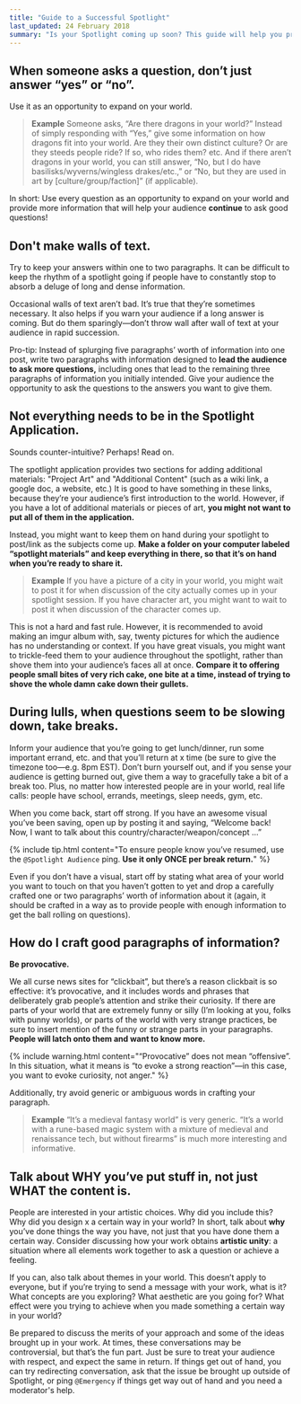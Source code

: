 ```yaml
---
title: "Guide to a Successful Spotlight"
last_updated: 24 February 2018
summary: "Is your Spotlight coming up soon? This guide will help you prepare and present a great World Spotlight!"
---
```


## When someone asks a question, don’t just answer “yes” or “no”.

Use it as an opportunity to expand on your world.

> **Example** Someone asks, “Are there dragons in your world?” Instead of simply responding with “Yes,” give some information on how dragons fit into your world. Are they their own distinct culture? Or are they steeds people ride? If so, who rides them? etc. And if there aren’t dragons in your world, you can still answer, “No, but I do have basilisks/wyverns/wingless drakes/etc.,” or “No, but they are used in art by [culture/group/faction]” (if applicable).

In short: Use every question as an opportunity to expand on your world and provide more information that will help your audience **continue** to ask good questions!

## Don't make walls of text.

Try to keep your answers within one to two paragraphs. It can be difficult to keep the rhythm of a spotlight going if people have to constantly stop to absorb a deluge of long and dense information.

Occasional walls of text aren’t bad. It’s true that they’re sometimes necessary. It also helps if you warn your audience if a long answer is coming. But do them sparingly—don’t throw wall after wall of text at your audience in rapid succession.

Pro-tip: Instead of splurging five paragraphs’ worth of information into one post, write two paragraphs with information designed to **lead the audience to ask more questions,** including ones that lead to the remaining three paragraphs of information you initially intended. Give your audience the opportunity to ask the questions to the answers you want to give them.

## Not everything needs to be in the Spotlight Application.

Sounds counter-intuitive? Perhaps! Read on.

The spotlight application provides two sections for adding additional materials: "Project Art" and "Additional Content" (such as a wiki link, a google doc, a website, etc.) It is good to have something in these links, because they’re your audience’s first introduction to the world. However, if you have a lot of additional materials or pieces of art, **you might not want to put all of them in the application.**

Instead, you might want to keep them on hand during your spotlight to post/link as the subjects come up. **Make a folder on your computer labeled “spotlight materials” and keep everything in there, so that it’s on hand when you’re ready to share it.**

> **Example** If you have a picture of a city in your world, you might wait to post it for when discussion of the city actually comes up in your spotlight session. If you have character art, you might want to wait to post it when discussion of the character comes up.

This is not a hard and fast rule. However, it is recommended to avoid making an imgur album with, say, twenty pictures for which the audience has no understanding or context. If you have great visuals, you might want to trickle-feed them to your audience throughout the spotlight, rather than shove them into your audience’s faces all at once. **Compare it to offering people small bites of very rich cake, one bite at a time, instead of trying to shove the whole damn cake down their gullets.**

## During lulls, when questions seem to be slowing down, take breaks.

Inform your audience that you’re going to get lunch/dinner, run some important errand, etc. and that you’ll return at x time (be sure to give the timezone too—e.g. 8pm EST). Don’t burn yourself out, and if you sense your audience is getting burned out, give them a way to gracefully take a bit of a break too. Plus, no matter how interested people are in your world, real life calls: people have school, errands, meetings, sleep needs, gym, etc.

When you come back, start off strong. If you have an awesome visual you’ve been saving, open up by posting it and saying, “Welcome back! Now, I want to talk about this country/character/weapon/concept&nbsp;&hellip;”

{% include tip.html content="To ensure people know you’ve resumed, use the `@Spotlight Audience` ping. **Use it only ONCE per break return.**" %}

Even if you don’t have a visual, start off by stating what area of your world you want to touch on that you haven’t gotten to yet and drop a carefully crafted one or two paragraphs’ worth of information about it (again, it should be crafted in a way as to provide people with enough information to get the ball rolling on questions).

## How do I craft good paragraphs of information?

**Be provocative.**

We all curse news sites for “clickbait”, but there’s a reason clickbait is so effective: it’s provocative, and it includes words and phrases that deliberately grab people’s attention and strike their curiosity. If there are parts of your world that are extremely funny or silly (I’m looking at you, folks with punny worlds), or parts of the world with very strange practices, be sure to insert mention of the funny or strange parts in your paragraphs. **People will latch onto them and want to know more.**

{% include warning.html content="“Provocative” does not mean “offensive”. In this situation, what it means is “to evoke a strong reaction”—in this case, you want to evoke curiosity, not anger." %}

Additionally, try avoid generic or ambiguous words in crafting your paragraph.

> **Example** “It’s a medieval fantasy world” is very generic. “It’s a world with a rune-based magic system with a mixture of medieval and renaissance tech, but without firearms” is much more interesting and informative.

## Talk about WHY you’ve put stuff in, not just WHAT the content is.

People are interested in your artistic choices. Why did you include this? Why did you design x a certain way in your world? In short, talk about **why** you’ve done things the way you have, not just that you have done them a certain way. Consider discussing how your work obtains **artistic unity**: a situation where all elements work together to ask a question or achieve a feeling.

If you can, also talk about themes in your world. This doesn’t apply to everyone, but if you’re trying to send a message with your work, what is it? What concepts are you exploring? What aesthetic are you going for? What effect were you trying to achieve when you made something a certain way in your world?

Be prepared to discuss the merits of your approach and some of the ideas brought up in your work. At times, these conversations may be controversial, but that’s the fun part. Just be sure to treat your audience with respect, and expect the same in return. If things get out of hand, you can try redirecting conversation, ask that the issue be brought up outside of Spotlight, or ping `@Emergency` if things get way out of hand and you need a moderator's help.
